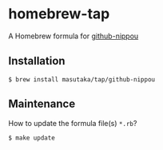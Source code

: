 # homebrew-tap

A Homebrew formula for [github-nippou](https://github.com/masutaka/github-nippou)

## Installation

    $ brew install masutaka/tap/github-nippou

## Maintenance

How to update the formula file(s) `*.rb`?

    $ make update
